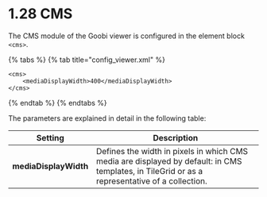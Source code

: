 # 1.28 CMS

The CMS module of the Goobi viewer is configured in the element block `<cms>`.

{% tabs %}
{% tab title="config_viewer.xml" %}
```markup
<cms>
    <mediaDisplayWidth>400</mediaDisplayWidth>
</cms>
```
{% endtab %}
{% endtabs %}

The parameters are explained in detail in the following table:

| **Setting**           | Description                                                                                                                                    |
| --------------------- | ---------------------------------------------------------------------------------------------------------------------------------------------- |
| **mediaDisplayWidth** | Defines the width in pixels in which CMS media are displayed by default: in CMS templates, in TileGrid or as a representative of a collection. |


